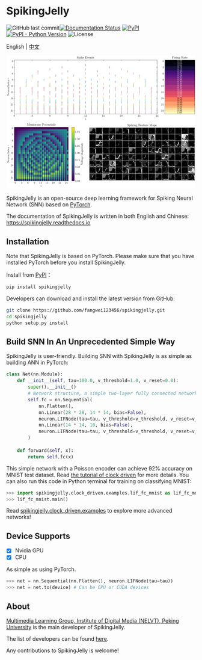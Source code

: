 # SpikingJelly
![GitHub last commit](https://img.shields.io/github/last-commit/fangwei123456/spikingjelly)[![Documentation Status](https://readthedocs.org/projects/spikingjelly/badge/?version=latest)](https://spikingjelly.readthedocs.io/zh_CN/latest) [![PyPI](https://img.shields.io/pypi/v/spikingjelly)](https://pypi.org/project/spikingjelly) [![PyPI - Python Version](https://img.shields.io/pypi/pyversions/spikingjelly)](https://pypi.org/project/spikingjelly) ![License](https://img.shields.io/github/license/fangwei123456/spikingjelly)

English | [中文](https://github.com/fangwei123456/spikingjelly/blob/master/README_cn.md)

![demo](demo.png)

SpikingJelly is an open-source deep learning framework for Spiking Neural Network (SNN) based on [PyTorch](https://pytorch.org/).

The documentation of SpikingJelly is written in both English and Chinese: https://spikingjelly.readthedocs.io

## Installation

Note that SpikingJelly is based on PyTorch. Please make sure that you have installed PyTorch before you install SpikingJelly.

Install from [PyPI](https://pypi.org/project/spikingjelly/)：

```bash
pip install spikingjelly
```

Developers can download and install the latest version from GitHub:

```bash
git clone https://github.com/fangwei123456/spikingjelly.git
cd spikingjelly
python setup.py install
```

## Build SNN In An Unprecedented Simple Way

SpikingJelly is user-friendly. Building SNN with SpikingJelly is as simple as building ANN in PyTorch:

```python
class Net(nn.Module):
    def __init__(self, tau=100.0, v_threshold=1.0, v_reset=0.0):
        super().__init__()
        # Network structure, a simple two-layer fully connected network, each layer is followed by LIF neurons
        self.fc = nn.Sequential(
            nn.Flatten(),
            nn.Linear(28 * 28, 14 * 14, bias=False),
            neuron.LIFNode(tau=tau, v_threshold=v_threshold, v_reset=v_reset),
            nn.Linear(14 * 14, 10, bias=False),
            neuron.LIFNode(tau=tau, v_threshold=v_threshold, v_reset=v_reset)
        )

    def forward(self, x):
        return self.fc(x)
```

This simple network with a Poisson encoder can achieve 92% accuracy on MNIST test dataset. Read [the tutorial of clock driven](https://spikingjelly.readthedocs.io/zh_CN/latest/tutorial_en.clock_driven.html) for more details. You can also run this code in Python terminal for training on classifying MNIST:

```python
>>> import spikingjelly.clock_driven.examples.lif_fc_mnist as lif_fc_mnist
>>> lif_fc_mnist.main()
```

Read [spikingjelly.clock_driven.examples](https://spikingjelly.readthedocs.io/zh_CN/latest/spikingjelly.clock_driven.examples.html) to explore more advanced networks!

## Device Supports

-   [x] Nvidia GPU
-   [x] CPU

As simple as using PyTorch.

```python
>>> net = nn.Sequential(nn.Flatten(), neuron.LIFNode(tau=tau))
>>> net = net.to(device) # Can be CPU or CUDA devices
```

## About

[Multimedia Learning Group, Institute of Digital Media (NELVT), Peking University](https://pkuml.org/) is the main developer of SpikingJelly.

The list of developers can be found [here](https://github.com/fangwei123456/spikingjelly/graphs/contributors).

Any contributions to SpikingJelly is welcome!
